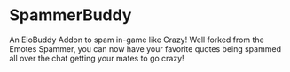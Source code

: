 # SpammerBuddy
An EloBuddy Addon to spam in-game like Crazy!
Well forked from the Emotes Spammer, you can now have your favorite quotes being spammed all over the chat getting your mates to go crazy!
